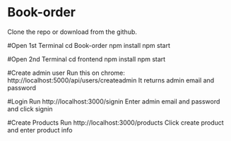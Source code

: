 # Book-order
 Clone the repo or download from the github.
 
 #Open 1st Terminal
 cd Book-order
 npm install
 npm start
 
 #Open 2nd Terminal
 cd frontend
 npm install
 npm start
 
 #Create admin user
 Run this on chrome: http://localhost:5000/api/users/createadmin
 It returns admin email and password
 
#Login
Run http://localhost:3000/signin
Enter admin email and password and click signin

#Create Products
Run http://localhost:3000/products
Click create product and enter product info
 
